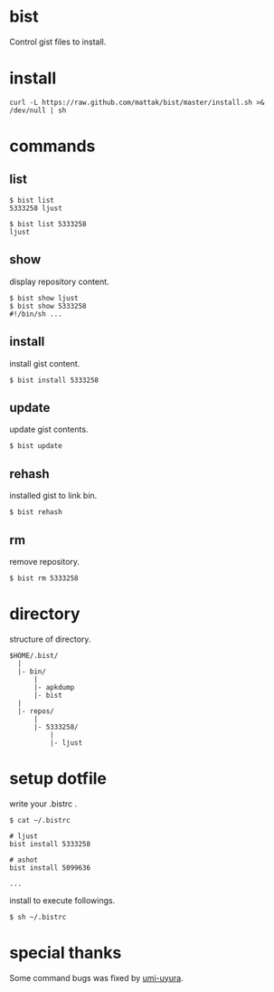 # bist

Control gist files to install.

# install

    curl -L https://raw.github.com/mattak/bist/master/install.sh >& /dev/null | sh

# commands

## list

    $ bist list
    5333258 ljust

    $ bist list 5333258
    ljust

## show

display repository content.

    $ bist show ljust
    $ bist show 5333258
    #!/bin/sh ...

## install

install gist content.

    $ bist install 5333258

## update

update gist contents.

    $ bist update

## rehash

installed gist to link bin.

    $ bist rehash

## rm

remove repository.

    $ bist rm 5333258


# directory

structure of directory.

    $HOME/.bist/
      |
      |- bin/
          |
          |- apkdump
          |- bist
      |
      |- repos/
          |
          |- 5333258/
              |
              |- ljust

# setup dotfile

write your .bistrc .

    $ cat ~/.bistrc

    # ljust
    bist install 5333258

    # ashot
    bist install 5099636

    ...
    
install to execute followings.

    $ sh ~/.bistrc

# special thanks

Some command bugs was fixed by [umi-uyura](https://github.com/umi-uyura).
